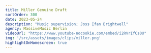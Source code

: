 ```yaml
---
title: Miller Genuine Draft
sortOrder: 300
date: 2023-05-24
description: "Music supervision; Joss Ifan Brightwell"
agency: MassiveMusic Berlin
videoUrl: "https://www.youtube-nocookie.com/embed/i2RVrIfCs0U"
img: '/src/assets/images/clips/miller.png'
highlightOnHomescreen: true
---
```

